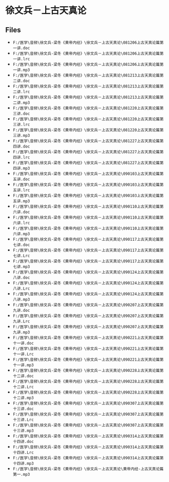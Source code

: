 # 徐文兵－上古天真论

## Files

- `F:/医学\音频\徐文兵-梁冬《黄帝内经》\徐文兵－上古天真论\081206上古天真论篇第一讲.doc`
- `F:/医学\音频\徐文兵-梁冬《黄帝内经》\徐文兵－上古天真论\081206上古天真论篇第一讲.lrc`
- `F:/医学\音频\徐文兵-梁冬《黄帝内经》\徐文兵－上古天真论\081206上古天真论篇第一讲.mp3`
- `F:/医学\音频\徐文兵-梁冬《黄帝内经》\徐文兵－上古天真论\081213上古天真论篇第二讲.doc`
- `F:/医学\音频\徐文兵-梁冬《黄帝内经》\徐文兵－上古天真论\081213上古天真论篇第二讲.lrc`
- `F:/医学\音频\徐文兵-梁冬《黄帝内经》\徐文兵－上古天真论\081213上古天真论篇第二讲.mp3`
- `F:/医学\音频\徐文兵-梁冬《黄帝内经》\徐文兵－上古天真论\081220上古天真论篇第三讲.doc`
- `F:/医学\音频\徐文兵-梁冬《黄帝内经》\徐文兵－上古天真论\081220上古天真论篇第三讲.lrc`
- `F:/医学\音频\徐文兵-梁冬《黄帝内经》\徐文兵－上古天真论\081220上古天真论篇第三讲.mp3`
- `F:/医学\音频\徐文兵-梁冬《黄帝内经》\徐文兵－上古天真论\081227上古天真论篇第四讲.doc`
- `F:/医学\音频\徐文兵-梁冬《黄帝内经》\徐文兵－上古天真论\081227上古天真论篇第四讲.lrc`
- `F:/医学\音频\徐文兵-梁冬《黄帝内经》\徐文兵－上古天真论\081227上古天真论篇第四讲.mp3`
- `F:/医学\音频\徐文兵-梁冬《黄帝内经》\徐文兵－上古天真论\090103上古天真论篇第五讲.doc`
- `F:/医学\音频\徐文兵-梁冬《黄帝内经》\徐文兵－上古天真论\090103上古天真论篇第五讲.lrc`
- `F:/医学\音频\徐文兵-梁冬《黄帝内经》\徐文兵－上古天真论\090103上古天真论篇第五讲.mp3`
- `F:/医学\音频\徐文兵-梁冬《黄帝内经》\徐文兵－上古天真论\090110上古天真论篇第六讲.doc`
- `F:/医学\音频\徐文兵-梁冬《黄帝内经》\徐文兵－上古天真论\090110上古天真论篇第六讲.lrc`
- `F:/医学\音频\徐文兵-梁冬《黄帝内经》\徐文兵－上古天真论\090110上古天真论篇第六讲.mp3`
- `F:/医学\音频\徐文兵-梁冬《黄帝内经》\徐文兵－上古天真论\090117上古天真论篇第七讲.doc`
- `F:/医学\音频\徐文兵-梁冬《黄帝内经》\徐文兵－上古天真论\090117上古天真论篇第七讲.Lrc`
- `F:/医学\音频\徐文兵-梁冬《黄帝内经》\徐文兵－上古天真论\090117上古天真论篇第七讲.mp3`
- `F:/医学\音频\徐文兵-梁冬《黄帝内经》\徐文兵－上古天真论\090124上古天真论篇第八讲.doc`
- `F:/医学\音频\徐文兵-梁冬《黄帝内经》\徐文兵－上古天真论\090124上古天真论篇第八讲.Lrc`
- `F:/医学\音频\徐文兵-梁冬《黄帝内经》\徐文兵－上古天真论\090124上古天真论篇第八讲.mp3`
- `F:/医学\音频\徐文兵-梁冬《黄帝内经》\徐文兵－上古天真论\090207上古天真论篇第九讲.doc`
- `F:/医学\音频\徐文兵-梁冬《黄帝内经》\徐文兵－上古天真论\090207上古天真论篇第九讲.Lrc`
- `F:/医学\音频\徐文兵-梁冬《黄帝内经》\徐文兵－上古天真论\090207上古天真论篇第九讲.mp3`
- `F:/医学\音频\徐文兵-梁冬《黄帝内经》\徐文兵－上古天真论\090221上古天真论篇第十一讲.doc`
- `F:/医学\音频\徐文兵-梁冬《黄帝内经》\徐文兵－上古天真论\090221上古天真论篇第十一讲.Lrc`
- `F:/医学\音频\徐文兵-梁冬《黄帝内经》\徐文兵－上古天真论\090221上古天真论篇第十一讲.mp3`
- `F:/医学\音频\徐文兵-梁冬《黄帝内经》\徐文兵－上古天真论\090228上古天真论篇第十二讲.doc`
- `F:/医学\音频\徐文兵-梁冬《黄帝内经》\徐文兵－上古天真论\090228上古天真论篇第十二讲.Lrc`
- `F:/医学\音频\徐文兵-梁冬《黄帝内经》\徐文兵－上古天真论\090228上古天真论篇第十二讲.mp3`
- `F:/医学\音频\徐文兵-梁冬《黄帝内经》\徐文兵－上古天真论\090307上古天真论篇第十三讲.doc`
- `F:/医学\音频\徐文兵-梁冬《黄帝内经》\徐文兵－上古天真论\090307上古天真论篇第十三讲.Lrc`
- `F:/医学\音频\徐文兵-梁冬《黄帝内经》\徐文兵－上古天真论\090307上古天真论篇第十三讲.mp3`
- `F:/医学\音频\徐文兵-梁冬《黄帝内经》\徐文兵－上古天真论\090314上古天真论篇第十四讲.doc`
- `F:/医学\音频\徐文兵-梁冬《黄帝内经》\徐文兵－上古天真论\090314上古天真论篇第十四讲.Lrc`
- `F:/医学\音频\徐文兵-梁冬《黄帝内经》\徐文兵－上古天真论\090314上古天真论篇第十四讲.mp3`
- `F:/医学\音频\徐文兵-梁冬《黄帝内经》\徐文兵－上古天真论\黄帝内经-上古天真论篇第一.mp3`
